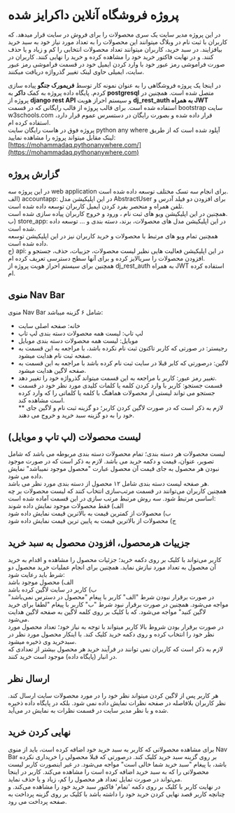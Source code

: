 # پروژه فروشگاه آنلاین داکرایز شده
در این پروژه مدیر سایت یک سری محصولات را برای فروش در سایت قرار میدهد. که کاربران با ثبت نام در وبلاگ میتوانند این محصولات را به تعداد مورد نیاز خود به سبد خرید بیافزایند. در سبد خرید، کاربران میتوانند تعداد محصولات انتخابی را کم و زیاد و یا حذف کنند. و در نهایت فاکتور خرید خود را مشاهده کرده و خرید را نهایی کنند. کاربران در صورت فراموشی رمز عبور خود با وارد کردن ایمیل خود در قسمت فراموشی رمز عبور سایت، ایمیلی حاوی لینک تغییر گذرواژه دریافت میکنند.  

در اینجا یک پروژه فروشگاهی را به عنوان نمونه کار توسط **فریمورک جنگو** پیاده سازی کردم. پایگاه داده پروژه به کمک **داکر** به
**postgresql**
متصل شده است. همچنین در پروژه از **django rest API** و سیستم احراز هویت **dj_rest_auth به همراه JWT** استفاده شده است. برای قالب پروژه از قالب رایگانی که در قسمت bootstrap سایت
w3schools.com
قرار داده شده و بصورت رایگان در دستسرس عموم قرار دارد، استفاده کرده ام.   
پروژه فوق در هاست رایگان سایت python any where آپلود شده است که از طریق لینک مقابل میتواند پروژه را مشاهده نمایید:
[https://mohammadaq.pythonanywhere.com/](https://mohammadaq.pythonanywhere.com)  
## گزارش پروژه   
در این پروژه سه 
web application 
 برای انجام سه تسک مختلف توسعه داده شده است.   
 الف) 
 accountapp:
  در این اپلیکیشن مدل 
  AbstractUser 
 برای افزودن دو فیلد آدرس و تلفن همراه و منحصر بفرد کردن ایمیل کاربران توسعه داده شده است.   
 همچنین در این اپلیکیشن ویو های ثبت نام ، ورود و خروج کاربران پیاده سازی شده است.   
 ب) store_app: 
 در این اپلیکیشن مدل های محصولات، برند، دسته بندی و ... توسعه داده شده است.   
 همچنین تمام ویو های مرتبط با محصولات و خرید کاربران نیز در این اپلیکیشن توسعه داده شده است.   
 ج) api: در این اپلیکیشن فعالیت هایی نظیر لیست محصولات، جزییات، حذف، جستجو و افزودن محصولات را سریالایز کرده و برای آنها سطح دسترسی تعریف کرده ام.   
 همچنین برای سیستم احراز هویت پروژه از 
 dj_rest_auth 
 به همراه 
 JWT 
 استفاده کرده ام.   
 
## منوی Nav Bar
منوی Nav Bar شامل ۶ گزینه میباشد:  
* خانه: صفحه اصلی سایت  
* لپ تاپ: لیست همه محصولات دسته بندی لپ تاپ  
*  موبایل: لیست همه محصولات دسته بندی موبایل  
* رجیستر: در صورتی که کاربر تاکنون ثبت نام نکرده باشد، با مراجعه به این قسمت به صفحه ثبت نام هدایت میشود.  
*  لاگین: درصورتی که کابر قبلا در سایت ثبت نام کرده باشد با مراجعه به این قسمت به صفحه لاگین هدایت میشود.    
* تغییر رمز عبور: کاربر با مراجعه به این قسمت میتواند گذرواژه خود را تغییر دهد.  
*  قسمت جستجو: کاربر با وارد کردن کلمه یا کلمات کلیدی مورد نظر خود در قسمت جستجو می تواند لیستی از محصولات هماهنگ با کلمه یا کلماتی را که وارد کرده است مشاهده کند.  
** لازم به ذکر است که در صورت لاگین کردن کاربر؛ دو گزینه ثبت نام و لاگین جای خود را به دو گزینه سبد خرید و خروج می دهند.  

## لیست محصولات (لپ تاپ و موبایل) 

لیست محصولات هر دسته بندی؛ تمام محصولات دسته بندی مربوطه می باشد که شامل تصویر، عنوان،  قیمت و دکمه خرید می باشد. لازم به ذکر است که در صورت موجود نبودن هر محصول به جای قیمت آن محصول عبارت "محصول موجود نمیباشد" نمایش داده می شود.  
 هر صفحه لیست دسته بندی شامل ۱۲ محصول از دسته بندی مورد نظر می باشد.  
 همچنین کاربران می‌توانند در قسمت مرتب‌سازی انتخاب کنند که لیست محصولات بر چه اساسی مرتبط شود. سه روش مرتبط مرتب سازی در این قسمت آماده شده است:  
الف) فقط محصولات موجود نمایش داده شوند   
ب) محصولات از کمترین قیمت به بالاترین قیمت نمایش داده شود   
ج) محصولات از بالاترین قیمت به پایین ترین قیمت نمایش داده شود

## جزییات هرمحصول، افزودن محصول به سبد خرید

 کاربر می‌تواند با کلیک بر روی دکمه خرید؛ جزئیات محصول را مشاهده و اقدام به خرید آن محصول به تعداد مورد نیازش نماید. همچنین برای انجام عملیات خرید محصول دو شرط باید رعایت شود:  
 الف) محصول موجود باشد   
ب) کاربر در سایت لاگین کرده باشد  
در صورت برقرار نبودن شرط "الف" کاربر با پیغام "محصول در دسترس نمی‌باشد" مواجه می‌شود. همچنین در صورت برقرار نبود شرط "ب" کاربر با پیغام "لطفا برای خرید لاگین کنید" مواجه می‌شود. که با کلیک بر روی کلمه لاگین به صفحه لاگین هدایت می‌شود.  
 در صورت برقرار بودن شروط بالا کاربر میتواند با توجه به نیاز خود؛ تعداد محصول مورد نظر خود را انتخاب کرده و روی دکمه خرید کلیک کند. با اینکار محصول مورد نظر در سبدخرید وی ذخیره میشود.  
 لازم به ذکر است که کاربران نمی توانند در فرآیند خرید هر محصول بیشتر از تعدادی که در انبار (پایگاه داده) موجود است خرید کنند.    
 
 ## ارسال نظر

 هر کاربر پس از لاگین کردن میتواند نظر خود را در مورد محصولات سایت ارسال کند. نظر کاربران بلافاصله در صفحه نظرات نمایش داده نمی شود. بلکه در پایگاه داده ذخیره شده و با نظر مدیر سایت در قسمت نظرات به نمایش در می‌آید.  
  ## نهایی کردن خرید

 برای مشاهده محصولاتی که کاربر به سبد خرید خود اضافه کرده است، باید از منوی Nav Bar بر روی گزینه سبد خرید کلیک کند. درصورتی که قبلا محصولی را خریداری نکرده باشد، با پیغام "سبد خرید شما خالی است" مواجه می‌شود. در غیر اینصورت کاربر لیست محصولاتی را که به سبد خرید اضافه کرده است را مشاهده می‌کند. کاربر در اینجا می‌تواند در صورت تمایل تعداد هر محصول را کم، زیاد و یا حذف نماید.  
 در نهایت کاربر با کلیک بر روی دکمه 'تمام' فاکتور سبد خرید خود را مشاهده می‌کند. و چنانچه کاربر قصد نهایی کردن خرید خود را داشته باشد با کلیک بر روی گزینه پرداخت به صفحه پرداخت می رود.  

